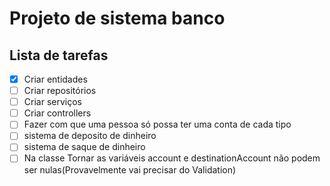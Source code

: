# Projeto de sistema banco

## Lista de tarefas
- [x] Criar entidades
- [ ] Criar repositórios
- [ ] Criar serviços
- [ ] Criar controllers
- [ ] Fazer com que uma pessoa só possa ter uma conta de cada tipo
- [ ] sistema de deposito de dinheiro
- [ ] sistema de saque de dinheiro
- [ ] Na classe Tornar as variáveis account e destinationAccount não podem ser nulas(Provavelmente vai precisar do Validation)
